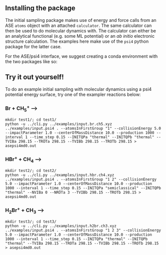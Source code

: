 
## Installing the package

The initial sampling package makes use of energy and force calls from an ASE `atoms` object with an attached `calculator`. The same calculator can then be used to do molecular dynamics with. The calculator can either be an analytical functional (e.g. some ML potential) or an _ab initio_ electronic structure calculation. The examples here make use of the `psi4` python package for the latter case.

For the ASE/psi4 interface, we suggest creating a conda environment with the two packages like so:



## Try it out yourself!

To do an example initial sampling with molecular dynamics using a psi4 potential energy surface, try one of the exampler reactions below:

###  Br + CH<sub>5</sub><sup>+</sup>  ⟶

```
mkdir test1/; cd test1/
python -u ../cli.py ../examples/input.br.ch5.xyz ../examples/input.psi4 . --atomsInFirstGroup "1" --collisionEnergy 5.0 --impactParameter 1.0 --centerOfMassDistance 10.0 --production 1000 --interval 1 --time_step 0.15 --INITQPa "thermal" --INITQPb "thermal" --TVIBa 298.15 --TROTa 298.15 --TVIBb 298.15 --TROTb 298.15 > asepsi4md0.out
```

###  HBr<sup>+</sup> + CH<sub>4</sub>  ⟶

```
mkdir test2/; cd test2/
python -u ../cli.py ../examples/input.hbr.ch4.xyz ../examples/input.psi4 . --atomsInFirstGroup "1 2" --collisionEnergy 5.0 --impactParameter 1.0 --centerOfMassDistance 10.0 --production 1000 --interval 1 --time_step 0.15 --INITQPa "semiclassical" --INITQPb "thermal" --NVIBa 0 --NROTa 3 --TVIBb 298.15 --TROTb 298.15 > asepsi4md0.out
```

###  H<sub>2</sub>Br<sup>+</sup> + CH<sub>3</sub>  ⟶

```
mkdir test3/; cd test3/
python -u ../cli.py ../examples/input.h2br.ch3.xyz ../examples/input.psi4 . --atomsInFirstGroup "1 2 3" --collisionEnergy 5.0 --impactParameter 1.0 --centerOfMassDistance 10.0 --production 1000 --interval 1 --time_step 0.15 --INITQPa "thermal" --INITQPb "thermal" --TVIBa 298.15 --TROTa 298.15 --TVIBb 298.15 --TROTb 298.15 > asepsi4md0.out
```


